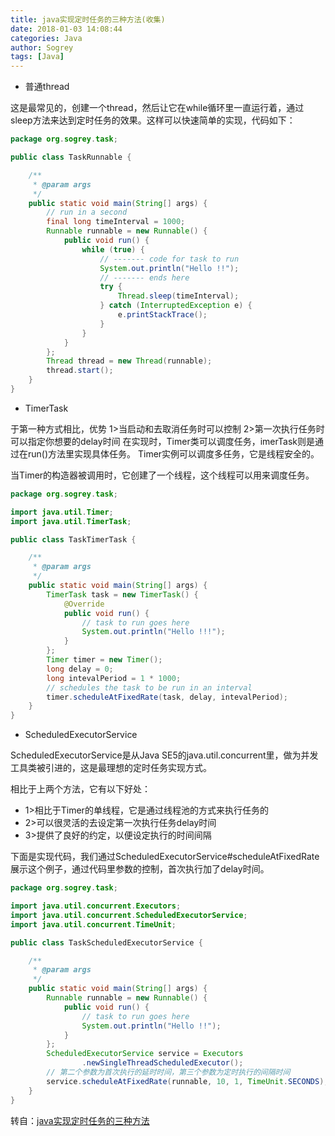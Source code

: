 ```yaml
---
title: java实现定时任务的三种方法(收集)
date: 2018-01-03 14:08:44
categories: Java
author: Sogrey
tags: [Java]
---
```


* 普通thread 

这是最常见的，创建一个thread，然后让它在while循环里一直运行着，通过sleep方法来达到定时任务的效果。这样可以快速简单的实现，代码如下： 

``` java
package org.sogrey.task;

public class TaskRunnable {

	/**
	 * @param args
	 */
	public static void main(String[] args) {
        // run in a second  
        final long timeInterval = 1000;  
        Runnable runnable = new Runnable() {  
            public void run() {  
                while (true) {  
                    // ------- code for task to run  
                    System.out.println("Hello !!");  
                    // ------- ends here  
                    try {  
                        Thread.sleep(timeInterval);  
                    } catch (InterruptedException e) {  
                        e.printStackTrace();  
                    }  
                }  
            }  
        };  
        Thread thread = new Thread(runnable);  
        thread.start();  
	}
}

```
<!-- more -->

* TimerTask 

  
 于第一种方式相比，优势 1>当启动和去取消任务时可以控制 2>第一次执行任务时可以指定你想要的delay时间  在实现时，Timer类可以调度任务，imerTask则是通过在run()方法里实现具体任务。 Timer实例可以调度多任务，它是线程安全的。

 当Timer的构造器被调用时，它创建了一个线程，这个线程可以用来调度任务。

``` java
package org.sogrey.task;

import java.util.Timer;
import java.util.TimerTask;

public class TaskTimerTask {

	/**
	 * @param args
	 */
	public static void main(String[] args) {
		TimerTask task = new TimerTask() {  
            @Override  
            public void run() {  
                // task to run goes here  
                System.out.println("Hello !!!");  
            }  
        };  
        Timer timer = new Timer();  
        long delay = 0;  
        long intevalPeriod = 1 * 1000;  
        // schedules the task to be run in an interval  
        timer.scheduleAtFixedRate(task, delay, intevalPeriod);  
	}
}
```

* ScheduledExecutorService

ScheduledExecutorService是从Java SE5的java.util.concurrent里，做为并发工具类被引进的，这是最理想的定时任务实现方式。  

相比于上两个方法，它有以下好处：
 
 - 1>相比于Timer的单线程，它是通过线程池的方式来执行任务的  
 - 2>可以很灵活的去设定第一次执行任务delay时间 
 - 3>提供了良好的约定，以便设定执行的时间间隔 

下面是实现代码，我们通过ScheduledExecutorService#scheduleAtFixedRate展示这个例子，通过代码里参数的控制，首次执行加了delay时间。

``` java
package org.sogrey.task;

import java.util.concurrent.Executors;
import java.util.concurrent.ScheduledExecutorService;
import java.util.concurrent.TimeUnit;

public class TaskScheduledExecutorService {

	/**
	 * @param args
	 */
	public static void main(String[] args) {
		Runnable runnable = new Runnable() {  
            public void run() {  
                // task to run goes here  
                System.out.println("Hello !!");  
            }  
        };  
        ScheduledExecutorService service = Executors  
                .newSingleThreadScheduledExecutor();  
        // 第二个参数为首次执行的延时时间，第三个参数为定时执行的间隔时间  
        service.scheduleAtFixedRate(runnable, 10, 1, TimeUnit.SECONDS);  
	}
}
```

转自：[java实现定时任务的三种方法](http://blog.csdn.net/haorengoodman/article/details/23281343/)